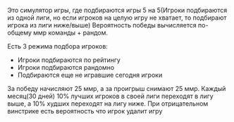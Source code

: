 
Это симулятор игры, где подбираются игры 5 на 5(Игроки подбираются из одной лиги, но если игроков на целую игру не хватает, то подбирают игрока из лиги ниже/выше)
Вероятность победы вычисляется по-общему ммр команды + рандом.

Есть 3 режима подбора игроков:
- Игроки подбираются по рейтингу
- Игроки подбираются рандомно
- Подбираются еще не игравшие сегодня игроки

За победу начисляют 25 ммр, а за проигрыш снимают 25 ммр.
Каждый месяц(30 дней) 10% лучших игроков в своей лиги переходят в лигу выше, а 10% худших переходят на лигу ниже.
При отрицательном винстрике есть вероятность что игрок удалит игру
